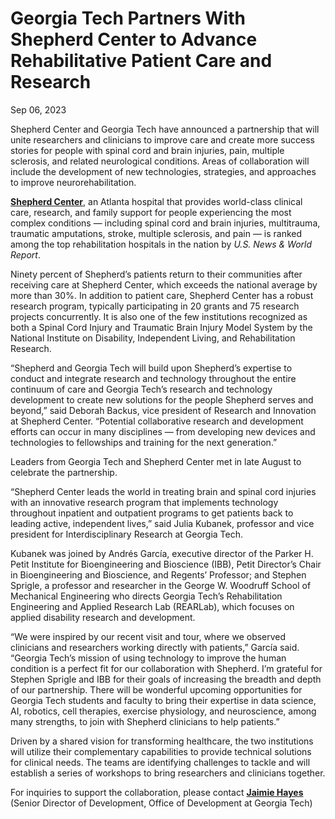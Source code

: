 # Georgia Tech Partners With Shepherd Center to Advance Rehabilitative Patient Care and Research

Sep 06, 2023


Shepherd Center and Georgia Tech have announced a partnership that will unite researchers and clinicians to improve care and create more success stories for people with spinal cord and brain injuries, pain, multiple sclerosis, and related neurological conditions. Areas of collaboration will include the development of new technologies, strategies, and approaches to improve neurorehabilitation.

[**Shepherd Center**](https://www.shepherd.org/), an Atlanta hospital that provides world-class clinical care, research, and family support for people experiencing the most complex conditions — including spinal cord and brain injuries, multitrauma, traumatic amputations, stroke, multiple sclerosis, and pain — is ranked among the top rehabilitation hospitals in the nation by _U.S. News & World Report_.

Ninety percent of Shepherd’s patients return to their communities after receiving care at Shepherd Center, which exceeds the national average by more than 30%. In addition to patient care, Shepherd Center has a robust research program, typically participating in 20 grants and 75 research projects concurrently. It is also one of the few institutions recognized as both a Spinal Cord Injury and Traumatic Brain Injury Model System by the National Institute on Disability, Independent Living, and Rehabilitation Research.

“Shepherd and Georgia Tech will build upon Shepherd’s expertise to conduct and integrate research and technology throughout the entire continuum of care and Georgia Tech’s research and technology development to create new solutions for the people Shepherd serves and beyond,” said Deborah Backus, vice president of Research and Innovation at Shepherd Center. “Potential collaborative research and development efforts can occur in many disciplines — from developing new devices and technologies to fellowships and training for the next generation.”

Leaders from Georgia Tech and Shepherd Center met in late August to celebrate the partnership.

“Shepherd Center leads the world in treating brain and spinal cord injuries with an innovative research program that implements technology throughout inpatient and outpatient programs to get patients back to leading active, independent lives,” said Julia Kubanek, professor and vice president for Interdisciplinary Research at Georgia Tech.

Kubanek was joined by Andrés García, executive director of the Parker H. Petit Institute for Bioengineering and Bioscience (IBB), Petit Director’s Chair in Bioengineering and Bioscience, and Regents’ Professor; and Stephen Sprigle, a professor and researcher in the George W. Woodruff School of Mechanical Engineering who directs Georgia Tech’s Rehabilitation Engineering and Applied Research Lab (REARLab), which focuses on applied disability research and development.

“We were inspired by our recent visit and tour, where we observed clinicians and researchers working directly with patients,” García said. “Georgia Tech’s mission of using technology to improve the human condition is a perfect fit for our collaboration with Shepherd. I’m grateful for Stephen Sprigle and IBB for their goals of increasing the breadth and depth of our partnership. There will be wonderful upcoming opportunities for Georgia Tech students and faculty to bring their expertise in data science, AI, robotics, cell therapies, exercise physiology, and neuroscience, among many strengths, to join with Shepherd clinicians to help patients.”

Driven by a shared vision for transforming healthcare, the two institutions will utilize their complementary capabilities to provide technical solutions for clinical needs. The teams are identifying challenges to tackle and will establish a series of workshops to bring researchers and clinicians together.

For inquiries to support the collaboration, please contact [**Jaimie Hayes**](mailto:jaimie.hayes@me.gatech.edu) (Senior Director of Development, Office of Development at Georgia Tech)